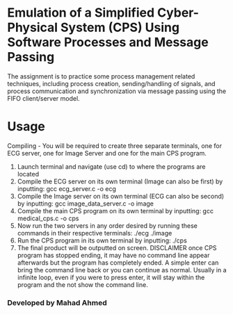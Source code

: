 # Emulation of a Simplified Cyber-Physical System (CPS) Using Software Processes and Message Passing

The assignment is to practice some process management related techniques, including process creation, sending/handling of signals, and process communication and synchronization via message passing using the FIFO client/server model.

# Usage
Compiling - You will be required to create three separate terminals, one for ECG server, one for Image Server and one for the main CPS program.
1. Launch terminal and navigate (use cd) to where the programs are located
2. Compile the ECG server on its own terminal (Image can also be first) by inputting:
gcc ecg_server.c -o ecg
3. Compile the Image server on its own terminal (ECG can also be second) by inputting:
gcc image_data_server.c -o image
4. Compile the main CPS program on its own terminal by inputting:
gcc medical_cps.c -o cps
5. Now run the two servers in any order desired by running these commands in their respective terminals:
./ecg
./image
6. Run the CPS program in its own terminal by inputting:
./cps
7. The final product will be outputted on screen. DISCLAIMER once CPS program has stopped ending, it may have no command line appear afterwards but the program has completely ended. A simple enter can bring the command line back or you can continue as normal. Usually in a infinite loop, even if you were to press enter, it will stay within the program and the not show the command line.


### Developed by Mahad Ahmed
